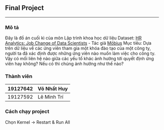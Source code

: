 ## Final Project
***
### Mô tả
Đây là đồ án cuối kì của môn Lập trình khoa học dữ liệu
Dataset: [HR Analytics: Job Change of Data Scientists](https://www.kaggle.com/arashnic/hr-analytics-job-change-of-data-scientists) - Tác giả [Möbius](https://www.kaggle.com/arashnic)
Mục tiêu: Dựa trên dữ liệu về các ứng viên tham gia một khóa đào tạo của một công ty, người ta đã xác định được những ứng viên nào muốn làm việc cho công ty.
Vậy có mối liên hệ nào giữa các yếu tố khác ảnh hưởng tới quyết định ứng viên hay không? Nếu có thì chúng ảnh hưởng như thế nào? 
### Thành viên
| 19127642 | Võ Nhất Huy |
| -------- | ----------- |
| 19127592 | Lê Minh Trí |
### Cách chạy project
Chọn Kernel -> Restart & Run All
